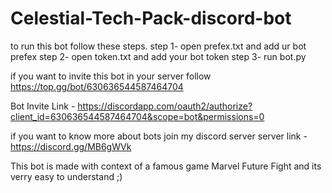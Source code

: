 # Celestial-Tech-Pack-discord-bot

to run this bot follow these steps.
step 1- open prefex.txt and add ur bot prefex
step 2- open token.txt and add your bot token
step 3- run bot.py

if you want to invite this bot in your server follow 
https://top.gg/bot/630636544587464704

Bot Invite Link - https://discordapp.com/oauth2/authorize?client_id=630636544587464704&scope=bot&permissions=0

if you want to know more about bots join my discord server 
server link - https://discord.gg/MB6gWVk

This bot is made with context of a famous game Marvel Future Fight and its verry easy to understand ;)
